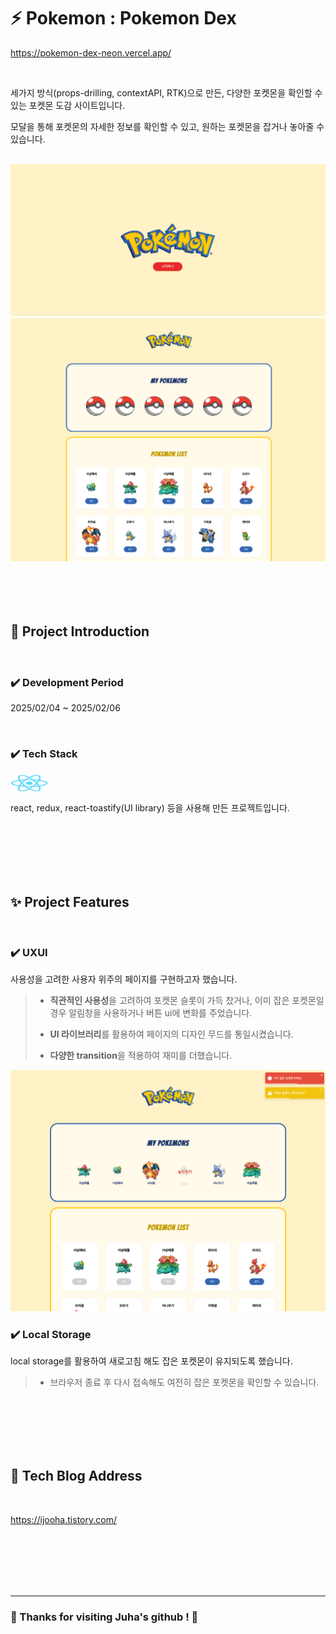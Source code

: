 <!-- ####### 헤더 -->

# ⚡️ Pokemon : Pokemon Dex
https://pokemon-dex-neon.vercel.app/

<br/>

세가지 방식(props-drilling, contextAPI, RTK)으로 만든, 다양한 포켓몬을 확인할 수 있는 포켓몬 도감 사이트입니다.

모달을 통해 포켓몬의 자세한 정보를 확인할 수 있고,
원하는 포켓몬을 잡거나 놓아줄 수 있습니다.

<br/>

<img src="./src/assets/pokemon_02.png">
<img src="./src/assets/pokemon_01.png">

<br/>
<br/>
<br/>
<br/>
<br/>

<!-- ####### 프로젝트 소개 -->

<!-- 제목 -->

## 🎤 Project Introduction
<br/>

<!-- 기간 -->

### ✔️ **Development Period**
2025/02/04 ~ 2025/02/06

<br/>
<!-- 테크 스택 -->

### ✔️ **Tech Stack**

<a href="#"><img align="center" alt="React" height="30" width="60" src="https://raw.githubusercontent.com/devicons/devicon/master/icons/react/react-original.svg"></a>

react, redux, react-toastify(UI library) 등을 사용해 만든 프로젝트입니다.

<br/>
<br/>
<br/>
<br/>
<br/>

<!-- ####### 프로젝트 특징 -->

<!-- 제목 -->

## ✨ Project Features
<br/>

<!-- 특징 하나 -->

### ✔️ **UXUI**

사용성을 고려한 사용자 위주의 페이지를 구현하고자 했습니다.

>- **직관적인 사용성**을 고려하여 포켓몬 슬롯이 가득 찼거나, 이미 잡은 포켓몬일 경우 알림창을 사용하거나 버튼 ui에 변화를 주었습니다.
>
>- **UI 라이브러리**를 활용하여 페이지의 디자인 무드를 통일시켰습니다.
>
>- **다양한 transition**을 적용하여 재미를 더했습니다.

<img src="./src/assets/pokemon_ui.png">

<br/>

<!-- 특징 둘 -->

### ✔️ **Local Storage**

local storage를 활용하여 새로고침 해도 잡은 포켓몬이 유지되도록 했습니다.


>- 브라우저 종료 후 다시 접속해도 여전히 잡은 포켓몬을 확인할 수 있습니다.

<br/>
<br/>
<br/>
<br/>
<br/>

## :paperclip: Tech Blog Address

<br/>

https://ijooha.tistory.com/

<br/>
<br/>
<br/>
<br/>
<br/>

---
### 🌟 Thanks for visiting **Juha's github** ! 🌟

<br/>
<br/>
<br/>
<br/>
<br/>
